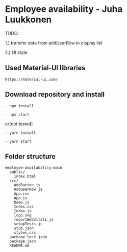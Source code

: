 # Employee availability - Juha Luukkonen

TODO: 

1.) transfer data from addUserRow to display list

2.) UI style

## Used Material-UI libraries
```
https://material-ui.com/
```
## Download repository and install
```
- npm install

- npm start
```
or(not tested)
```
- yarn install

- yarn start
```
## Folder structure
```
employee-availability-main
  public/
    index.html
  src/
    AddButton.js
    AddUserRow.js
    App.css
    App.js
    Demo.js
    Index.css
    Index.js
    logo.svg
    reportWebVitals.js
    setupTests.js
    stub.json
    styles.css
  package-lock.json
  package.json
  README.md
```